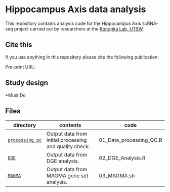 Hippocampus Axis data analysis
==========================

This repository contains analysis code for the Hippocampus Axis scRNA-seq project carried out by researchers at the [Konopka Lab, UTSW](http://konopkalab.org/).

## Cite this

If you use anything in this repository please cite the following publication:

Pre-print URL: 

## Study design

*Must Do

## Files

| directory | contents | code |
| --------- | -------- | -------- |
| [`processing_qc`](processing_qc/) | Output data from initial processing and quality check. | 01_Data_processing_QC.R |
| [`DGE`](processing_memory/) | Output data from DGE analysis. | 02_DGE_Analysis.R |
| [`MAGMA`](processing_magma/) | Output data from MAGMA gene set analysis. | 03_MAGMA.sh |

